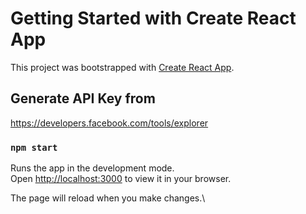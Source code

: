 # Getting Started with Create React App

This project was bootstrapped with [Create React App](https://github.com/facebook/create-react-app).

## Generate API Key from
https://developers.facebook.com/tools/explorer


### `npm start`

Runs the app in the development mode.\
Open [http://localhost:3000](http://localhost:3000) to view it in your browser.

The page will reload when you make changes.\
